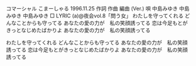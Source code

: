 コマーシャル
こまーしゃる
1996.11.25
作詞  作曲  編曲 (Ver.)   唄
中島みゆき   中島みゆき       中島みゆき
□ LYRIC (a)@夜会vol.8「問う女」
わたしを守ってくれる
どんなことからも守ってる
あなたの愛の力が　私の笑顔誘ってる
恋は今足もとがきっとなじめたばかりよ
あなたの愛の力が　私の笑顔誘ってる

わたしを守ってくれる
どんなことからも守ってる
あなたの愛の力が　私の笑顔誘ってる
恋は今足もとがきっとなじめたばかりよ
あなたの愛の力が　私の笑顔誘ってる